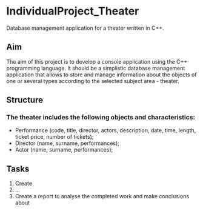 # IndividualProject_Theater
Database management application for a theater written in C++.
## Aim
The aim of this project is to develop a console application using the C++ programming language. It should be a simplistic database management application that allows to store and manage information about the objects of one or several types according to the selected subject area - theater.
## Structure
### The theater includes the following objects and characteristics:
- Performance (code, title, director, actors, description, date, time, length, ticket price, number of tickets);
- Director (name, surname, performances);
- Actor (name, surname, performances);
## Tasks
1. Create
2. ...
3. Create a report to analyse the completed work and make conclusions about 
